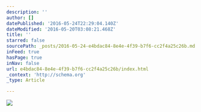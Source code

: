 ```yaml
---
description: ''
author: []
datePublished: '2016-05-24T22:29:04.140Z'
dateModified: '2016-05-20T03:08:21.468Z'
title: ''
starred: false
sourcePath: _posts/2016-05-24-e4bdac84-8e4e-4f39-b7f6-cc2f4a25c26b.md
inFeed: true
hasPage: true
inNav: false
url: e4bdac84-8e4e-4f39-b7f6-cc2f4a25c26b/index.html
_context: 'http://schema.org'
_type: Article

---
```

![](https://the-grid-user-content.s3-us-west-2.amazonaws.com/b8a442f8-339d-4ebb-b8f2-9f37eae9f136.jpg)